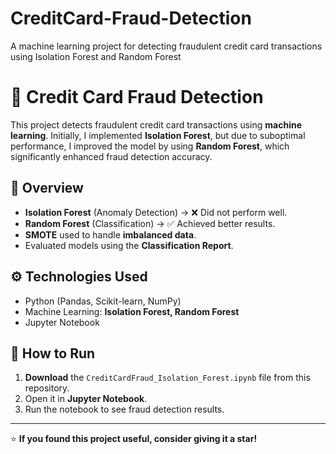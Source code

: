 # CreditCard-Fraud-Detection
A machine learning project for detecting fraudulent credit card transactions using Isolation Forest and Random Forest


# 🚀 Credit Card Fraud Detection

This project detects fraudulent credit card transactions using **machine learning**. Initially, I implemented **Isolation Forest**, but due to suboptimal performance, I improved the model by using **Random Forest**, which significantly enhanced fraud detection accuracy.

## 📌 Overview
- **Isolation Forest** (Anomaly Detection) → ❌ Did not perform well.
- **Random Forest** (Classification) → ✅ Achieved better results.
- **SMOTE** used to handle **imbalanced data**.
- Evaluated models using the **Classification Report**.

## ⚙️ Technologies Used
- Python (Pandas, Scikit-learn, NumPy)
- Machine Learning: **Isolation Forest, Random Forest**
- Jupyter Notebook

## 🚀 How to Run
1. **Download** the `CreditCardFraud_Isolation_Forest.ipynb` file from this repository.
2. Open it in **Jupyter Notebook**.
3. Run the notebook to see fraud detection results.

---

⭐ **If you found this project useful, consider giving it a star!**

